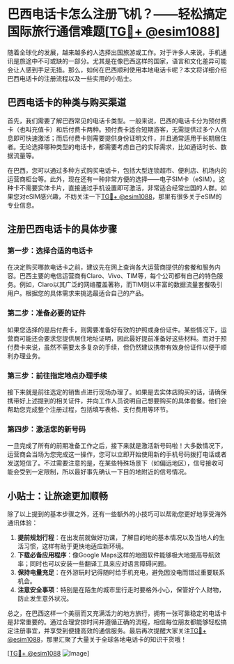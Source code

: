 # 巴西电话卡怎么注册飞机？——轻松搞定国际旅行通信难题[[TG💪+ @esim1088](https://t.me/s/esim1088)]

随着全球化的发展，越来越多的人选择出国旅游或工作。对于许多人来说，手机通讯是旅途中不可或缺的一部分。尤其是在像巴西这样的国家，语言和文化差异可能会让人感到手足无措。那么，如何在巴西顺利使用本地电话卡呢？本文将详细介绍巴西电话卡的注册流程以及一些实用的小贴士。

## 巴西电话卡的种类与购买渠道

首先，我们需要了解巴西常见的电话卡类型。一般来说，巴西的电话卡分为预付费卡（也叫充值卡）和后付费卡两种。预付费卡适合短期游客，无需提供过多个人信息即可快速激活；而后付费卡则需要提供身份证明文件，并且通常适用于长期居住者。无论选择哪种类型的电话卡，都需要考虑自己的实际需求，比如通话时长、数据流量等。

在巴西，您可以通过多种方式购买电话卡，包括大型连锁超市、便利店、机场内的运营商柜台等。此外，现在还有一种非常方便的选择——电子SIM卡（eSIM）。这种卡不需要实体卡片，直接通过手机设置即可激活，非常适合经常出国的人群。如果您对eSIM感兴趣，不妨关注一下[TG💪+ @esim1088](https://t.me/s/esim1088)，那里有很多关于eSIM的专业信息。

## 注册巴西电话卡的具体步骤

### 第一步：选择合适的电话卡

在决定购买哪款电话卡之前，建议先在网上查询各大运营商提供的套餐和服务内容。巴西主要的电信运营商有Claro、Vivo、TIM等，每个公司都有自己的特色服务。例如，Claro以其广泛的网络覆盖著称，而TIM则以丰富的数据流量套餐吸引用户。根据您的具体需求来挑选最适合自己的产品。

### 第二步：准备必要的证件

如果您选择的是后付费卡，则需要准备好有效的护照或身份证件。某些情况下，运营商可能还会要求您提供居住地址证明，因此最好提前准备好这些材料。而对于预付费卡来说，虽然不需要太多复杂的手续，但仍然建议携带有效身份证件以便于顺利办理业务。

### 第三步：前往指定地点办理手续

接下来就是前往选定的销售点进行现场办理了。如果是去实体店购买的话，请确保携带好上述提到的相关证件，并向工作人员说明自己想要购买的具体套餐。他们会帮助您完成整个注册过程，包括填写表格、支付费用等环节。

### 第四步：激活您的新号码

一旦完成了所有的前期准备工作之后，接下来就是激活新号码啦！大多数情况下，运营商会当场为您完成这一操作，您可以立即开始使用新的手机号码拨打电话或者发送短信了。不过需要注意的是，在某些特殊场景下（如偏远地区），信号接收可能会受到一定限制，所以最好事先确认一下目的地附近的信号情况。

## 小贴士：让旅途更加顺畅

除了以上提到的基本步骤之外，还有一些额外的小技巧可以帮助您更好地享受海外通讯体验：

1. **提前规划行程**：在出发前就做好功课，了解目的地的基本情况以及当地人的生活习惯，这样有助于更快地适应新环境。
2. **下载必备应用程序**：像Google Maps这样的地图软件能够极大地提高导航效率；同时也可以安装一些翻译工具来应对语言障碍问题。
3. **保持电量充足**：在外游玩时记得随时给手机充电，避免因没电而错过重要联系机会。
4. **注意安全事项**：特别是在陌生的城市里行走时要格外小心，保管好个人财物，防止发生意外状况。

总之，在巴西这样一个美丽而又充满活力的地方旅行，拥有一张可靠稳定的电话卡是非常重要的。通过合理安排时间并遵循正确的流程，相信每位朋友都能够轻松搞定注册事宜，并享受到便捷高效的通信服务。最后再次提醒大家关注[TG💪+ @esim1088](https://t.me/s/esim1088)，那里汇聚了大量关于全球各地电话卡的知识干货哦！

[[TG💪+ @esim1088](https://t.me/s/esim1088) ![Image](https://i.postimg.cc/4NQfJmqS/Snipaste-2025-05-13-00-14-12.png)]